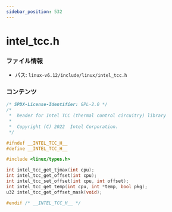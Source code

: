 ```yaml
---
sidebar_position: 532
---
```

# intel_tcc.h

### ファイル情報

- パス: `linux-v6.12/include/linux/intel_tcc.h`

### コンテンツ

```h
/* SPDX-License-Identifier: GPL-2.0 */
/*
 *  header for Intel TCC (thermal control circuitry) library
 *
 *  Copyright (C) 2022  Intel Corporation.
 */

#ifndef __INTEL_TCC_H__
#define __INTEL_TCC_H__

#include <linux/types.h>

int intel_tcc_get_tjmax(int cpu);
int intel_tcc_get_offset(int cpu);
int intel_tcc_set_offset(int cpu, int offset);
int intel_tcc_get_temp(int cpu, int *temp, bool pkg);
u32 intel_tcc_get_offset_mask(void);

#endif /* __INTEL_TCC_H__ */

```
